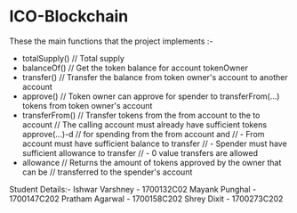 # ICO-Blockchain

These the main functions that the project implements :-

- totalSupply()          // Total supply
- balanceOf()            // Get the token balance for account tokenOwner
- transfer()             // Transfer the balance from token owner's account to another account
- approve()              // Token owner can approve for spender to transferFrom(...) tokens from token owner's account
- transferFrom()         // Transfer tokens from the from account to the to account 
                         // The calling account must already have sufficient tokens approve(...)-d
                         // for spending from the from account and
                         // - From account must have sufficient balance to transfer
                         // - Spender must have sufficient allowance to transfer
                         // - 0 value transfers are allowed
 - allowance             // Returns the amount of tokens approved by the owner that can be
                         // transferred to the spender's account
                         
                         
Student  Details:-
Ishwar Varshney - 1700132C02
Mayank Punghal - 1700147C202
Pratham Agarwal - 1700158C202
Shrey Dixit - 1700273C202
